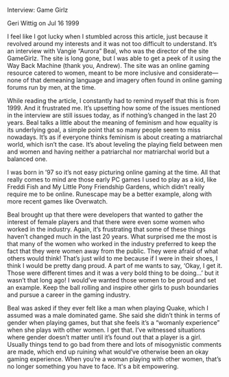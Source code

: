Interview: Game Girlz 

Geri Wittig on Jul 16 1999

I feel like I got lucky when I stumbled across this article, just because it revolved around my interests and it was not too difficult to understand. It’s an interview with Vangie “Aurora” Beal, who was the director of the site GameGirlz. The site is long gone, but I was able to get a peek of it using the Way Back Machine (thank you, Andrew). The site was an online gaming resource catered to women, meant to be more inclusive and considerate—none of that demeaning language and imagery often found in online gaming forums run by men, at the time. 

While reading the article, I constantly had to remind myself that this is from 1999. And it frustrated me. It’s upsetting how some of the issues mentioned in the interview are still issues today, as if nothing’s changed in the last 20 years. Beal talks a little about the meaning of feminism and how equality is its underlying goal, a simple point that so many people seem to miss nowadays. It’s as if everyone thinks feminism is about creating a matriarchal world, which isn’t the case. It’s about leveling the playing field between men and women and having neither a patriarchal nor matriarchal world but a balanced one. 

I was born in ’97 so it’s not easy picturing online gaming at the time. All that really comes to mind are those early PC games I used to play as a kid, like Freddi Fish and My Little Pony Friendship Gardens, which didn’t really require me to be online. Runescape may be a better example, along with more recent games like Overwatch. 

Beal brought up that there were developers that wanted to gather the interest of female players and that there were even some women who worked in the industry. Again, it’s frustrating that some of these things haven’t changed much in the last 20 years. What surprised me the most is that many of the women who worked in the industry preferred to keep the fact that they were women away from the public. They were afraid of what others would think! That’s just wild to me because if I were in their shoes, I think I would be pretty dang proud. A part of me wants to say, ‘Okay, I get it. Those were different times and it was a very bold thing to be doing…’ but it wasn’t that long ago! I would’ve wanted those women to be proud and set an example. Keep the ball rolling and inspire other girls to push boundaries and pursue a career in the gaming industry.

Beal was asked if they ever felt like a man when playing Quake, which I assumed was a male dominated game. She said she didn’t think in terms of gender when playing games, but that she feels it’s a “womanly experience” when she plays with other women. I get that. I’ve witnessed situations where gender doesn’t matter until it’s found out that a player is a girl. Usually things tend to go bad from there and lots of misogynistic comments are made, which end up ruining what would’ve otherwise been an okay gaming experience. When you’re a woman playing with other women, that’s no longer something you have to face. It's a bit empowering.

